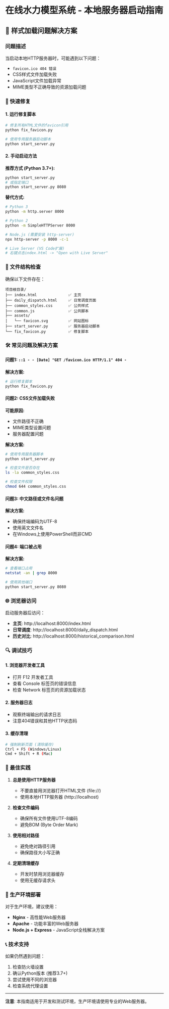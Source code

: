 # 在线水力模型系统 - 本地服务器启动指南

## 🚨 样式加载问题解决方案

### 问题描述
当启动本地HTTP服务器时，可能遇到以下问题：
- `favicon.ico 404 错误`
- CSS样式文件加载失败
- JavaScript文件加载异常
- MIME类型不正确导致的资源加载问题

### 🔧 快速修复

#### 1. 运行修复脚本
```bash
# 修复所有HTML文件的favicon引用
python fix_favicon.py

# 使用专用服务器启动脚本
python start_server.py
```

#### 2. 手动启动方法

**推荐方式 (Python 3.7+):**
```bash
python start_server.py
# 或指定端口
python start_server.py 8080
```

**替代方式:**
```bash
# Python 3
python -m http.server 8000

# Python 2
python -m SimpleHTTPServer 8000

# Node.js (需要安装 http-server)
npx http-server -p 8000 -c-1

# Live Server (VS Code扩展)
# 右键点击index.html -> "Open with Live Server"
```

### 📁 文件结构检查

确保以下文件存在：
```
项目根目录/
├── index.html              ✅ 主页
├── daily_dispatch.html     ✅ 日常调度页面
├── common_styles.css       ✅ 公共样式
├── common.js               ✅ 公共脚本
├── assets/
│   └── favicon.svg         ✅ 网站图标
├── start_server.py         ✅ 服务器启动脚本
└── fix_favicon.py          ✅ 修复脚本
```

### 🛠️ 常见问题及解决方案

#### 问题1: `::1 - - [Date] "GET /favicon.ico HTTP/1.1" 404 -`
**解决方案:**
```bash
# 运行修复脚本
python fix_favicon.py
```

#### 问题2: CSS文件加载失败
**可能原因:**
- 文件路径不正确
- MIME类型设置问题
- 服务器配置问题

**解决方案:**
```bash
# 使用专用服务器脚本
python start_server.py

# 检查文件是否存在
ls -la common_styles.css

# 检查文件权限
chmod 644 common_styles.css
```

#### 问题3: 中文路径或文件名问题
**解决方案:**
- 确保终端编码为UTF-8
- 使用英文文件名
- 在Windows上使用PowerShell而非CMD

#### 问题4: 端口被占用
**解决方案:**
```bash
# 查看端口占用
netstat -an | grep 8000

# 使用其他端口
python start_server.py 8080
```

### 🌐 浏览器访问

启动服务器后访问：
- **主页**: http://localhost:8000/index.html
- **日常调度**: http://localhost:8000/daily_dispatch.html
- **历史对比**: http://localhost:8000/historical_comparison.html

### 🔍 调试技巧

#### 1. 浏览器开发者工具
- 打开 F12 开发者工具
- 查看 Console 标签页的错误信息
- 检查 Network 标签页的资源加载状态

#### 2. 服务器日志
- 观察终端输出的请求日志
- 注意404错误和其他HTTP状态码

#### 3. 缓存清理
```bash
# 强制刷新页面 (清除缓存)
Ctrl + F5 (Windows/Linux)
Cmd + Shift + R (Mac)
```

### 📝 最佳实践

1. **总是使用HTTP服务器**
   - 不要直接用浏览器打开HTML文件 (file://)
   - 使用本地HTTP服务器 (http://localhost)

2. **检查文件编码**
   - 确保所有文件使用UTF-8编码
   - 避免BOM (Byte Order Mark)

3. **使用相对路径**
   - 避免绝对路径引用
   - 确保路径大小写正确

4. **定期清理缓存**
   - 开发时禁用浏览器缓存
   - 使用无缓存请求头

### 🚀 生产环境部署

对于生产环境，建议使用：
- **Nginx** - 高性能Web服务器
- **Apache** - 功能丰富的Web服务器
- **Node.js + Express** - JavaScript全栈解决方案

### 📞 技术支持

如果仍然遇到问题：
1. 检查防火墙设置
2. 确认Python版本 (推荐3.7+)
3. 尝试使用不同的浏览器
4. 检查系统代理设置

---

**注意**: 本指南适用于开发和测试环境，生产环境请使用专业的Web服务器。 
